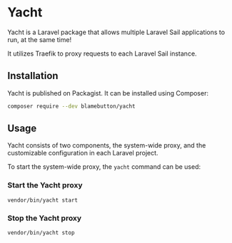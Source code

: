 # Yacht

Yacht is a Laravel package that allows multiple Laravel Sail applications to run, at the same time!

It utilizes Traefik to proxy requests to each Laravel Sail instance.

## Installation

Yacht is published on Packagist. It can be installed using Composer:

```bash
composer require --dev blamebutton/yacht
```

## Usage

Yacht consists of two components, the system-wide proxy, and the customizable configuration in each Laravel project.

To start the system-wide proxy, the `yacht` command can be used:

### Start the Yacht proxy

```
vendor/bin/yacht start
```

### Stop the Yacht proxy

```
vendor/bin/yacht stop
```

